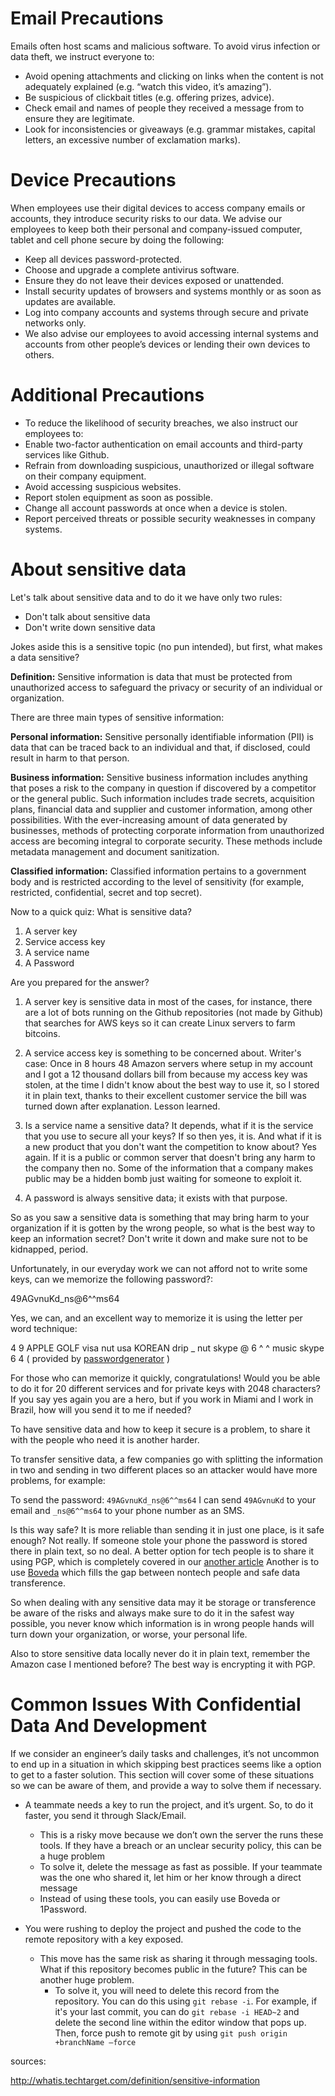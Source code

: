 # Email Precautions

Emails often host scams and malicious software. To avoid virus infection or data theft, we instruct everyone to:

- Avoid opening attachments and clicking on links when the content is not adequately explained (e.g. “watch this video, it’s amazing”).
- Be suspicious of clickbait titles (e.g. offering prizes, advice).
- Check email and names of people they received a message from to ensure they are legitimate.
- Look for inconsistencies or giveaways (e.g. grammar mistakes, capital letters, an excessive number of exclamation marks).

# Device Precautions

When employees use their digital devices to access company emails or accounts, they introduce security risks to our data. We advise our employees to keep both their personal and company-issued computer, tablet and cell phone secure by doing the following:

- Keep all devices password-protected.
- Choose and upgrade a complete antivirus software.
- Ensure they do not leave their devices exposed or unattended.
- Install security updates of browsers and systems monthly or as soon as updates are available.
- Log into company accounts and systems through secure and private networks only.
- We also advise our employees to avoid accessing internal systems and accounts from other people’s devices or lending their own devices to others.

# Additional Precautions

- To reduce the likelihood of security breaches, we also instruct our employees to:
- Enable two-factor authentication on email accounts and third-party services like Github.
- Refrain from downloading suspicious, unauthorized or illegal software on their company equipment.
- Avoid accessing suspicious websites.
- Report stolen equipment as soon as possible.
- Change all account passwords at once when a device is stolen.
- Report perceived threats or possible security weaknesses in company systems.

# About sensitive data

Let's talk about sensitive data and to do it we have only two rules:

 - Don't talk about sensitive data
 - Don't write down sensitive data

Jokes aside this is a sensitive topic (no pun intended), but first, what makes a data sensitive?

**Definition:** Sensitive information is data that must be protected from unauthorized access to
safeguard the privacy or security of an individual or organization.

There are three main types of sensitive information:

**Personal information:** Sensitive personally identifiable information (PII) is data that can be
traced back to an individual and that, if disclosed, could result in harm to that person.

**Business information:** Sensitive business information includes anything that poses a risk to the
company in question if discovered by a competitor or the general public. Such information includes
trade secrets, acquisition plans, financial data and supplier and customer information, among other
possibilities. With the ever-increasing amount of data generated by businesses, methods of protecting
corporate information from unauthorized access are becoming integral to corporate security. These
methods include metadata management and document sanitization.

**Classified information:** Classified information pertains to a government body and is restricted
according to the level of sensitivity (for example, restricted, confidential, secret and top secret).

Now to a quick quiz:
What is sensitive data?
  1. A server key
  2. Service access key
  3. A service name
  4. A Password

Are you prepared for the answer?

1. A server key is sensitive data in most of the cases, for instance, there are a lot of bots running
on the Github repositories (not made by Github) that searches for AWS keys so it can create Linux servers
to farm bitcoins.

2. A service access key is something to be concerned about. Writer's case: Once in 8 hours
48 Amazon servers where setup in my account and I got a 12 thousand dollars bill from because my access key
was stolen, at the time I didn't know about the best way to use it, so I stored it in plain text, thanks to their excellent customer service the bill was turned down after explanation. Lesson learned.

2. Is a service name a sensitive data? It depends, what if it is the service that you use to secure all
your keys? If so then yes, it is. And what if it is a new product that you don't want the competition to
know about? Yes again. If it is a public or common server that doesn't bring any harm to the company then no.
Some of the information that a company makes public may be a hidden bomb just waiting for someone to exploit it.

3. A password is always sensitive data; it exists with that purpose.

So as you saw a sensitive data is something that may bring harm to your organization if it is gotten by the wrong
people, so what is the best way to keep an information secret? Don't write it down and make sure not to be kidnapped, period.

Unfortunately, in our everyday work we can not afford not to write some keys, can we memorize the following password?:

49AGvnuKd_ns@6^^ms64

Yes, we can, and an excellent way to memorize it is using the letter per word technique:

4 9 APPLE GOLF visa nut usa KOREAN drip _ nut skype @ 6 ^ ^ music skype 6 4 ( provided by [passwordgenerator](https://passwordsgenerator.net/) )

For those who can memorize it quickly, congratulations! Would you be able to do it for 20 different services
and for private keys with 2048 characters?
If you say yes again you are a hero, but if you work in Miami and I work in Brazil, how will you send it to
me if needed?

To have sensitive data and how to keep it secure is a problem, to share it with the people who need it is
another harder.

To transfer sensitive data, a few companies go with splitting the information in two and sending in two
different places so an attacker would have more problems, for example:

To send the password: `49AGvnuKd_ns@6^^ms64` I can send `49AGvnuKd` to your email and `_ns@6^^ms64` to your phone
number as an SMS.

Is this way safe? It is more reliable than sending it in just one place, is it safe enough? Not really. If someone stole
your phone the password is stored there in plain text, so no deal.
A better option for tech people is to share it using PGP, which is completely covered in our [another article](#add-link)
Another is to use [Boveda](https://www.bovedahq.com/) which fills the gap between nontech people and safe data transference.

So when dealing with any sensitive data may it be storage or transference be aware of the risks and always make sure to do it
in the safest way possible, you never know which information is in wrong people hands will turn down your organization,
or worse, your personal life.

Also to store sensitive data locally never do it in plain text, remember the Amazon case I mentioned before? The best way
is encrypting it with PGP.


# Common Issues With Confidential Data And Development

If we consider an engineer’s daily tasks and challenges, it’s not uncommon to end up in a situation in which skipping best practices seems like a option to get to a faster solution. This section will cover some of these situations so we can be aware of them, and provide a way to solve them if necessary.

- A teammate needs a key to run the project, and it’s urgent. So, to do it faster, you send it through Slack/Email.
  - This is a risky move because we don’t own the server the runs these tools. If they have a breach or an unclear security policy, this can be a huge problem
  - To solve it, delete the message as fast as possible. If your teammate was the one who shared it, let him or her know through a direct message
  - Instead of using these tools, you can easily use Boveda or 1Password.

- You were rushing to deploy the project and pushed the code to the remote repository with a key exposed.
  - This move has the same risk as sharing it through messaging tools. What if this repository becomes public in the future? This can be another huge problem.
	 - To solve it, you will need to delete this record from the repository. You can do this using `git rebase -i`. For example, if it's your last commit, you can do `git rebase -i HEAD~2` and delete the second line within the editor window that pops up. Then, force push to remote git by using `git push origin +branchName –force`

sources:

http://whatis.techtarget.com/definition/sensitive-information
